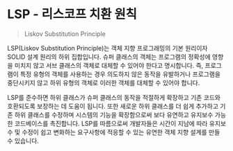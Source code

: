 # LSP - 리스코프 치환 원칙
> Liskov Substitution Principle

LSP(Liskov Substitution Principle)는 객체 지향 프로그래밍의 기본 원리이자 SOLID 설계 원리의 하위 집합입니다.
슈퍼 클래스의 객체는 프로그램의 정확성에 영향을 미치지 않고 서브 클래스의 객체로 대체할 수 있어야 한다고 명시합니다.
즉, 프로그램이 특정 유형의 객체를 사용하는 경우 의도하지 않은 동작을 유발하거나 프로그램을 중단시키지 않고 하위 유형의 객체로 이러한 객체를 대체할 수 있어야 합니다.

LSP를 준수하면 하위 클래스가 슈퍼 클래스의 동작을 적절하게 확장하고 기존 코드와 호환되도록 보장하는 데 도움이 됩니다. 또한 새로운 하위 클래스를 더 쉽게 추가하고 기존 하위 클래스를 수정하며 시스템의 기능을 확장함으로써 보다 유연하고 유지보수 가능한 코드베이스를 촉진합니다. LSP를 따름으로써 개발자들은 시간이 지남에 따라 유지보수 및 수정이 쉽고 변화하는 요구사항에 적응할 수 있는 유연한 객체 지향 설계를 만들 수 있습니다.